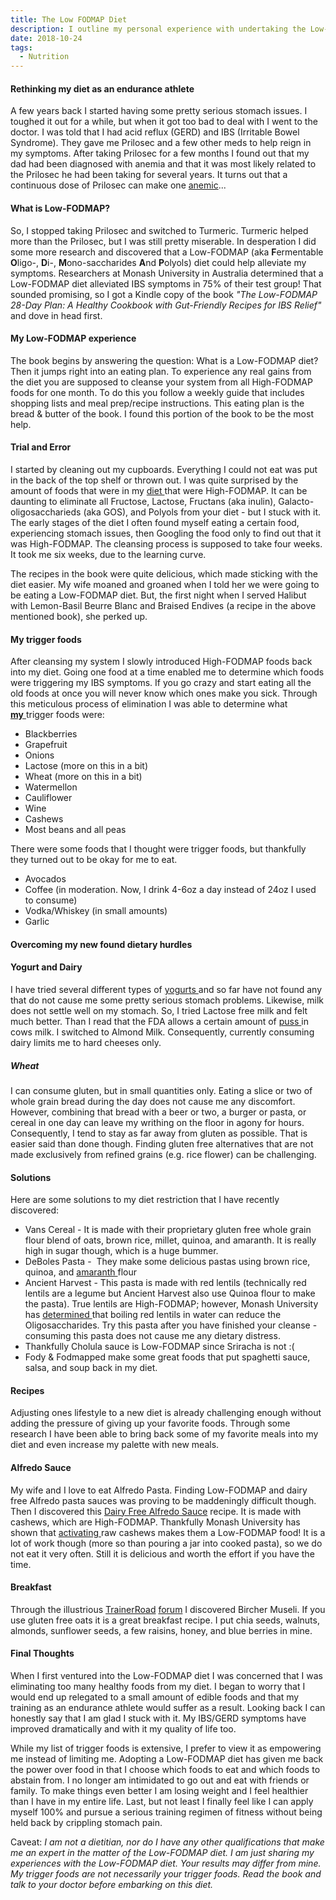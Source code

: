 ```yaml
---
title: The Low FODMAP Diet
description: I outline my personal experience with undertaking the Low-FODMAP diet to address my digestive issues...
date: 2018-10-24
tags: 
  - Nutrition
---
```


<h4>Rethinking my diet as an endurance athlete</h4>

<p>A few years back I started having some pretty serious stomach issues. I toughed it out for a while, but when it got too bad to deal with I went to the doctor. I was told that I had acid reflux (GERD) and IBS (Irritable Bowel Syndrome). They gave me Prilosec and a few other meds to help reign in my symptoms. After taking Prilosec for a few months I found out that my dad had been diagnosed with anemia and that it was most likely related to the Prilosec he had been taking for several years. It turns out that a continuous dose of Prilosec can make one <a href="https://www.researchgate.net/publication/11017924_Iron_deficiency_anemia_-_Induced_by_long-term_ingestion_of_omeprazole" target="_blank" rel="noreferrer noopener">anemic</a>...</p>

<h4>What is Low-FODMAP?</h4>

<p>So, I stopped taking Prilosec and switched to Turmeric. Turmeric helped more than the Prilosec, but I was still pretty miserable. In desperation I did some more research and discovered that a Low-FODMAP (aka <strong>F</strong>ermentable <strong>O</strong>ligo-, <strong>D</strong>i-, <strong>M</strong>ono-saccharides <strong>A</strong>nd <strong>P</strong>olyols) diet could help alleviate my symptoms. Researchers at Monash University in Australia determined that a Low-FODMAP diet alleviated IBS symptoms in 75% of their test group! That sounded promising, so I got a Kindle copy of the book <em>"The Low-FODMAP 28-Day Plan: A Healthy Cookbook with Gut-Friendly Recipes for IBS Relief"</em> and dove in head first.</p>

<h4>My Low-FODMAP experience</h4>

<p>The book begins by answering the question: What is a Low-FODMAP diet? Then it jumps right into an eating plan. To experience any real gains from the diet you are supposed to cleanse your system from all High-FODMAP foods for one month. To do this you follow a weekly guide that includes shopping lists and meal prep/recipe instructions. This eating plan is the bread &amp; butter of the book. I found this portion of the book to be the most help.</p>

<h4>Trial and Error</h4>

<p>I started by cleaning out my cupboards. Everything I could not eat was put in the back of the top shelf or thrown out. I was quite surprised by the amount of foods that were in my <a href="http://157.230.153.196/nutrition/" target="_blank" rel="noreferrer noopener">diet </a>that were High-FODMAP. It can be daunting to eliminate all Fructose, Lactose, Fructans (aka inulin), Galacto-oligosaccharieds (aka GOS), and Polyols from your diet - but I stuck with it. The early stages of the diet I often found myself eating a certain food, experiencing stomach issues, then Googling the food only to find out that it was High-FODMAP. The cleansing process is supposed to take four weeks. It took me six weeks, due to the learning curve.</p>

<p>The recipes in the book were quite delicious, which made sticking with the diet easier. My wife moaned and groaned when I told her we were going to be eating a Low-FODMAP diet. But, the first night when I served Halibut with Lemon-Basil Beurre Blanc and Braised Endives (a recipe in the above mentioned book), she perked up.</p>

<h4>My trigger foods</h4>

<p>After cleansing my system I slowly introduced High-FODMAP foods back into my diet. Going one food at a time enabled me to determine which foods were triggering my IBS symptoms. If you go crazy and start eating all the old foods at once you will never know which ones make you sick. Through this meticulous process of elimination I was able to determine what <span style="text-decoration: underline;"><strong>my</strong>&nbsp;</span>trigger foods were:</p>

<ul><li>Blackberries</li><li>Grapefruit</li><li>Onions</li><li>Lactose (more on this in a bit)</li><li>Wheat&nbsp;(more on this in a bit)</li><li>Watermellon</li><li>Cauliflower&nbsp;</li><li>Wine</li><li>Cashews</li><li>Most beans and all peas</li></ul>

<p>There were some foods that I thought were trigger foods, but thankfully they turned out to be okay for me to eat.</p>

<ul><li>Avocados</li><li>Coffee (in moderation. Now, I drink 4-6oz a day instead of 24oz I used to consume)</li><li>Vodka/Whiskey (in small amounts)</li><li>Garlic</li></ul>

<h4>Overcoming my new found dietary hurdles</h4>

<h4>Yogurt and Dairy</h5>

<p>I have tried several different types of <a href="https://www.laurenrenlund.com/2017/09/09/yogurts-low-fodmap-lactose-dietitian/" target="_blank" rel="noreferrer noopener">yogurts </a>and so far have not found any that do not cause me some pretty serious stomach problems. Likewise, milk does not settle well on my stomach. So, I tried Lactose free milk and felt much better. Than I read that the FDA allows a certain amount of <a href="https://nutritionfacts.org/2011/09/08/how-much-pus-is-there-in-milk/" target="_blank" rel="noreferrer noopener">puss </a>in cows milk. I switched to Almond Milk. Consequently, currently consuming dairy limits me to hard cheeses only.</p>

<h5>Wheat</h5>

<p>I can consume gluten, but in small quantities only. Eating a slice or two of whole grain bread during the day does not cause me any discomfort. However, combining that bread with a beer or two, a burger or pasta, or cereal in one day can leave my writhing on the floor in agony for hours. Consequently, I tend to stay as far away from gluten as possible. That is easier said than done though. Finding gluten free alternatives that are not made exclusively from refined grains (e.g. rice flower) can be challenging.</p>

<h4>Solutions</h4>

<p>Here are some solutions to my diet restriction that I have recently discovered:</p>

<ul><li>Vans Cereal - It is made with their proprietary gluten free whole grain flour blend of oats, brown rice, millet, quinoa, and amaranth. It is really high in sugar though, which is a huge bummer.</li><li>DeBoles Pasta - &nbsp;They make some delicious pastas using brown rice, quinoa, and <a href="https://www.monashfodmap.com/blog/grains-low-fodmap-diet/" target="_blank" rel="noreferrer noopener">amaranth </a>flour</li><li>Ancient Harvest - This pasta is made with red lentils (technically red lentils are a legume but Ancient Harvest also use Quinoa flour to make the pasta). True lentils are High-FODMAP; however, Monash University has <a href="https://www.monashfodmap.com/blog/cooking-legumes/" target="_blank" rel="noreferrer noopener">determined </a>that boiling red lentils in water can reduce the Oligosaccharides. Try this pasta after you have finished your cleanse - consuming this pasta does not cause me any dietary distress.</li><li>Thankfully Cholula sauce is Low-FODMAP since Sriracha is not :(&nbsp;</li><li>Fody &amp; Fodmapped make some great foods that put spaghetti sauce, salsa, and soup back in my diet.</li></ul>

<h4>Recipes</h4>

<p>Adjusting ones lifestyle to a new diet is already challenging enough without adding the pressure of giving up your favorite foods. Through some research I have been able to bring back some of my favorite meals into my diet and even increase my palette with new meals.</p>

<h4>Alfredo Sauce</h4>

<p>My wife and I love to eat Alfredo Pasta. Finding Low-FODMAP and dairy free Alfredo pasta sauces was proving to be maddeningly difficult though. Then I discovered this <a href="http://girlandthekitchen.com/dairy-free-alfredo-sauce/" target="_blank" rel="noreferrer noopener">Dairy Free Alfredo Sauce</a> recipe. It is made with cashews, which are High-FODMAP. Thankfully Monash University has shown that <a href="https://stephanieclairmont.com/low-fodmap-cashews/" target="_blank" rel="noreferrer noopener">activating </a>raw cashews makes them a Low-FODMAP food! It is a lot of work though (more so than pouring a jar into cooked pasta), so we do not eat it very often. Still it is delicious and worth the effort if you have the time.</p>

<h4>Breakfast</h4>

<p>Through the illustrious <a href="https://mandrillapp.com/track/click/30320643/www.trainerroad.com?p=eyJzIjoiZWwwT3dJMlFBSEdWdEdpeFJjUnR5VzJEek5FIiwidiI6MSwicCI6IntcInVcIjozMDMyMDY0MyxcInZcIjoxLFwidXJsXCI6XCJodHRwOlxcXC9cXFwvd3d3LnRyYWluZXJyb2FkLmNvbVxcXC9sYW5kaW5nXFxcL3JlZmVyLWEtZnJpZW5kP2NvZGU9MU1URDlMVzYmdXRtX21lZGl1bT1lbWFpbCZ1dG1fc291cmNlPXRyYW5zYWN0aW9uYWwmdXRtX2NhbXBhaWduPXJlZmVycmFsXCIsXCJpZFwiOlwiY2VjYjMxZDhiYzViNDY5MGI4MzI0MWI1OWQ3YWJhOWJcIixcInVybF9pZHNcIjpbXCI2NDE4YTcwM2M5YTQ1ZTQzYTZkZTM2ZTliN2MxNGNjMDBiZjdlMWE5XCJdfSJ9" target="_blank" rel="noreferrer noopener">TrainerRoad</a> <a href="https://forum.trainerroad.com" target="_blank" rel="noreferrer noopener">forum</a> I discovered Bircher Museli. If you use gluten free oats it is a great breakfast recipe. I put chia seeds, walnuts, almonds, sunflower seeds, a few raisins, honey, and blue berries in mine.&nbsp;</p>

<h4>Final Thoughts</h4>

<p>When I first ventured into the Low-FODMAP diet I was concerned that I was eliminating too many healthy foods from my diet. I began to worry that I would end up relegated to a small amount of edible foods and that my training as an endurance athlete would suffer as a result. Looking back I can honestly say that I am glad I stuck with it. My IBS/GERD symptoms have improved dramatically and with it my quality of life too. </p>

<p>While my list of trigger foods is extensive, I prefer to view it as empowering me instead of limiting me. Adopting a Low-FODMAP diet has given me back the power over food in that I choose which foods to eat and which foods to abstain from. I no longer am intimidated to go out and eat with friends or family. To make things even better I am losing weight and I feel healthier than I have in my entire life. Last, but not least I finally feel like I can apply myself 100% and pursue a serious training regimen of fitness without being held back by crippling stomach pain.</p>

<p>Caveat: <em>I am not a dietitian, nor do I have any other qualifications that make me an expert in the matter of the Low-FODMAP diet. I am just sharing my experiences with the Low-FODMAP diet. Your results may differ from mine. My trigger foods are not necessarily your trigger foods. Read the book and talk to your doctor before embarking on this diet.</em></p>